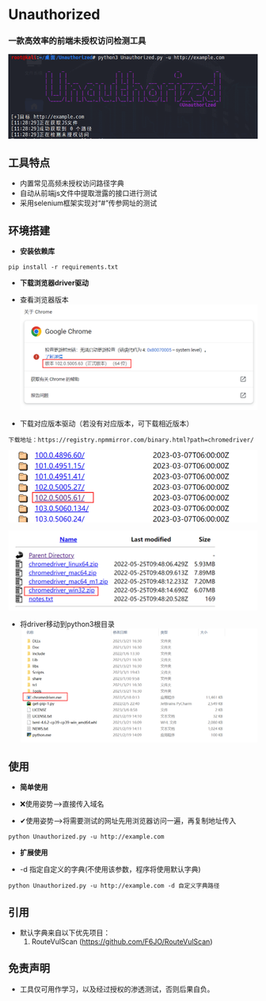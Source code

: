# Unauthorized

### 一款高效率的前端未授权访问检测工具


![logo](https://github.com/CHINA-china/Unauthorize/blob/master/static/logo.png)

## 工具特点

- 内置常见高频未授权访问路径字典
- 自动从前端js文件中提取泄露的接口进行测试
- 采用selenium框架实现对“#”传参网址的测试

## 环境搭建

- **安装依赖库**
```
pip install -r requirements.txt
```

- **下载浏览器driver驱动**

- 查看浏览器版本
![chrome](https://github.com/CHINA-china/Unauthorize/blob/master/static/picture/Install/chrome.png)
- 下载对应版本驱动（若没有对应版本，可下载相近版本）
```
下载地址：https://registry.npmmirror.com/binary.html?path=chromedriver/                                  
```

![chrome](https://github.com/CHINA-china/Unauthorize/blob/master/static/picture/Install/drive1.png)

![chrome](https://github.com/CHINA-china/Unauthorize/blob/master/static/picture/Install/drive2.png)
- 将driver移动到python3根目录
![chrome](https://github.com/CHINA-china/Unauthorize/blob/master/static/picture/Install/python3.png)

## 使用

- **简单使用**

- ❌使用姿势-->直接传入域名
- ✔使用姿势-->将需要测试的网址先用浏览器访问一遍，再复制地址传入
```
python Unauthorized.py -u http://example.com
```
- **扩展使用**

- -d 指定自定义的字典(不使用该参数，程序将使用默认字典)
```
python Unauthorized.py -u http://example.com -d 自定义字典路径
```

## 引用
- 默认字典来自以下优先项目：
  1. RouteVulScan (https://github.com/F6JO/RouteVulScan)


## 免责声明
- 工具仅可用作学习，以及经过授权的渗透测试，否则后果自负。




